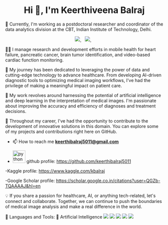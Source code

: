 <h1 align="center">Hi 👋, I'm Keerthiveena Balraj</h1>

🚀 Currently, I'm working as a postdoctoral researcher and coordinator of the data analytics division at the CBT, Indian Institute of Technology, Delhi.

<p align='center'>
  
  <a href="https://www.linkedin.com/in/keerthiveena-balraj-8aa217a1/">
	  <img src="https://img.shields.io/badge/linkedin-%230077B5.svg?&style=for-the-badge&logo=linkedin&logoColor=white" />
  </a>&nbsp;&nbsp;
  <a href="https://www.instagram.com/keerthiveena.23/">
    <img src="https://img.shields.io/badge/instagram-%23E4405F.svg?&style=for-the-badge&logo=instagram&logoColor=white" />        
  </a>&nbsp;&nbsp;
  
</p>
👨‍💻 I manage research and development efforts in mobile health for heart failure, pancreatic cancer, brain tumor identification, and video-based cardiac function monitoring.

🏥 My journey has been dedicated to leveraging the power of data and cutting-edge technology to advance healthcare. From developing AI-driven diagnostic tools to optimizing medical imaging workflows, I've had the privilege of making a meaningful impact on patient care.

🔬 My work revolves around harnessing the potential of artificial intelligence and deep learning in the interpretation of medical images. I'm passionate about improving the accuracy and efficiency of diagnoses and treatment decisions.

🌟 Throughout my career, I've had the opportunity to contribute to the development of innovative solutions in this domain. You can explore some of my projects and contributions right here on GitHub.

- 📫 How to reach me **keerthibalraj5011@gmail.com**
  
- <img src="https://user-images.githubusercontent.com/25181517/192108374-8da61ba1-99ec-41d7-80b8-fb2f7c0a4948.png" alt="python" width="40" height="40"/> github profile: https://github.com/keerthibalraj5011

-Kaggle profile: https://www.kaggle.com/kbalraj
  
-Google Scholar profile:  https://scholar.google.co.in/citations?user=QGZb-TQAAAAJ&hl=en

💡 If you share a passion for healthcare, AI, or anything tech-related, let's connect and collaborate. Together, we can continue to push the boundaries of medical image analysis and make a real difference in the world.

🔨 Languages and Tools:
🤖 Artificial Intelligence 
<img src="{[BadgeURLHere](https://img.shields.io/badge/Keras-FF0000?style=for-the-badge&logo=keras&logoColor=white)}" /> <img src="{[BadgeURLHere](https://img.shields.io/badge/PyTorch-EE4C2C?style=for-the-badge&logo=pytorch&logoColor=white)}" /> <img src="{[BadgeURLHere](https://img.shields.io/badge/TensorFlow-FF6F00?style=for-the-badge&logo=tensorflow&logoColor=white)https://img.shields.io/badge/TensorFlow-FF6F00?style=for-the-badge&logo=tensorflow&logoColor=white}" /> <img src="{BadgeURLHere}" /> <img src="{BadgeURLHere}" />
	
 
 	
